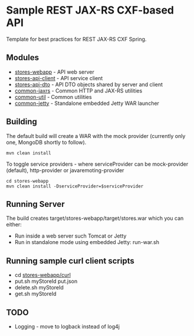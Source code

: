 
# Sample REST JAX-RS CXF-based API

Template for best practices for REST JAX-RS CXF Spring.

## Modules

* [stores-webapp](stores-webapp/README.md) - API web server
* [stores-api-client](stores-api-client/README.md) - API service client 
* [stores-api-dto](stores-api-dto/README.md) - API DTO objects shared by server and client
* [common-jaxrs](common-jaxrs/README.md) - Common HTTP and JAX-RS utilities
* [common-util](common-util/README.md) - Common utilities
* [common-jetty](common-jetty/README.md) - Standalone embedded Jetty WAR launcher


## Building 

The default build will create a WAR with the mock provider (currently only one, MongoDB shortly to follow).

    mvn clean install

To toggle service providers - where serviceProvider can be mock-provider (default), http-provider or javaremoting-provider

    cd stores-webapp
    mvn clean install -DserviceProvider=$serviceProvider 


## Running Server

The build creates target/stores-webapp/target/stores.war which you can either:

* Run inside a web server such Tomcat or Jetty
* Run in standalone mode using embedded Jetty: run-war.sh

## Running sample curl client scripts

* cd [stores-webapp/curl](stores-webapp/curl/README.md) 
* put.sh myStoreId put.json
* delete.sh myStoreId 
* get.sh myStoreId 

## TODO
* Logging - move to logback instead of log4j

